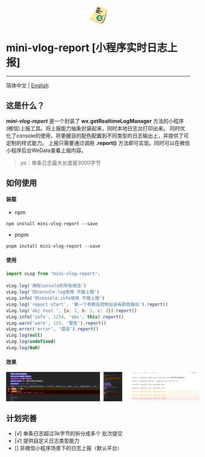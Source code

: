 <div align="center">
  <img src="./image/check.png" style="max-height: 50px" /><br/>
</div>

# mini-vlog-report [小程序实时日志上报]

-----------------
简体中文 | [English](./README-EN.md)

## 这是什么？

***mini-vlog-report*** 是一个封装了 **wx.getRealtimeLogManager** 方法的小程序(微信)上报工具。将上报能力抽象封装起来，同时本地日志台打印出来。
同时优化了console的使用，将更醒目的配色配置到不同类型的日志输出上，并提供了可定制的样式能力。
上报只需要通过调用 **.report()** 方法即可实现。同时可以在微信小程序后台WeData查看上报内容。

> ps：单条日志最大长度是3000字节
>

## 如何使用

#### 装载

- npm
```shell
npm install mini-vlog-report --save
```

- pnpm 
```shell
pnpm install mini-vlog-report --save
```

#### 使用

```javascript
import vLog from "mini-vlog-report";

vLog.log('拥有console的所有用法')
vLog.log('同console.log使用 不做上报')
vLog.info('同console.info使用 不做上报')
vLog.log('report start', '第一个参数在控制台会有颜色输出').report()
vLog.log('obj test ', {a: 1, b: 2, c: 3}).report()
vLog.info('info', 1234, 'abc', this).report()
vLog.warn('warn', 123, '警告').report()
vLog.error('error', '错误').report()
vLog.log(null)
vLog.log(undefined)
vLog.log(NaN)
```

#### 效果

<div align="center" style="display: flex">
<img src="./image/page_02.png" style="max-height: 80px;margin-right: 10px" /><br/>
<img src="./image/page_01.jpg" style="max-height: 80px" /><br/>
<img src="./image/page_03.png" style="max-height: 80px;margin-left: 10px" /><br/>
</div>

## 计划完善

- [√] 单条日志超过3k字节的拆分成多个 批次提交
- [√] 提供自定义日志类型能力
- [] 非微信小程序场景下的日志上报（默认平台）

